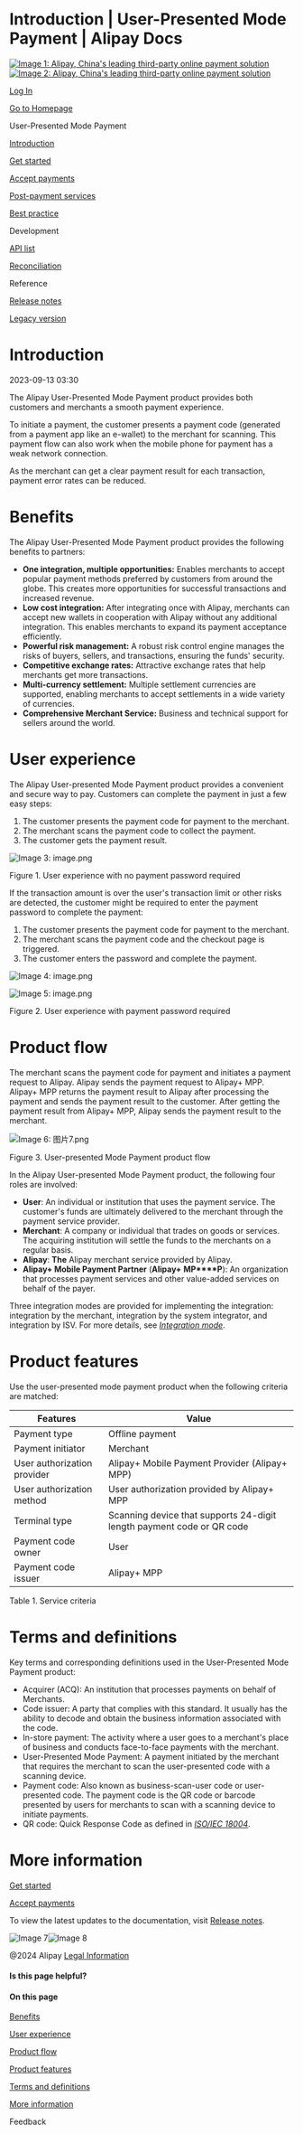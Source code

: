 Introduction | User-Presented Mode Payment | Alipay Docs
===============
                        

[![Image 1: Alipay, China's leading third-party online payment solution](https://ac.alipay.com/storage/2024/3/26/d66c43c0-440d-4c97-9976-f2028a2c8c5e.svg)![Image 2: Alipay, China's leading third-party online payment solution](https://ac.alipay.com/storage/2024/3/26/a48bd336-aea0-4f16-bf83-616eacbb4434.svg)](/docs/)

[Log In](https://global.alipay.com/ilogin/account_login.htm?goto=https%3A%2F%2Fglobal.alipay.com%2Fdocs%2Fac%2Fams_upm%2Fintroduction)

[Go to Homepage](../../)

User-Presented Mode Payment

[Introduction](/docs/ac/ams_upm/introduction)

[Get started](/docs/ac/ams_upm/start)

[Accept payments](/docs/ac/ams_upm/acceptpayment)

[Post-payment services](/docs/ac/ams_upm/postpayment)

[Best practice](/docs/ac/ams_upm/bp)

Development

[API list](/docs/ac/ams_upm/apilist)

[Reconciliation](/docs/ac/ams_upm/reconcile)

Reference

[Release notes](/docs/ac/ams_upm/releasenotes)

[Legacy version](/docs/ac/ams_upm/sppmkt)

Introduction
============

2023-09-13 03:30

The Alipay User-Presented Mode Payment product provides both customers and merchants a smooth payment experience.

To initiate a payment, the customer presents a payment code (generated from a payment app like an e-wallet) to the merchant for scanning. This payment flow can also work when the mobile phone for payment has a weak network connection.

As the merchant can get a clear payment result for each transaction, payment error rates can be reduced.

Benefits
========

The Alipay User-Presented Mode Payment product provides the following benefits to partners:

*   **One integration, multiple opportunities:** Enables merchants to accept popular payment methods preferred by customers from around the globe. This creates more opportunities for successful transactions and increased revenue.
*   **Low cost integration:** After integrating once with Alipay, merchants can accept new wallets in cooperation with Alipay without any additional integration. This enables merchants to expand its payment acceptance efficiently.
*   **Powerful risk management:** A robust risk control engine manages the risks of buyers, sellers, and transactions, ensuring the funds' security.
*   **Competitive exchange rates:** Attractive exchange rates that help merchants get more transactions.
*   **Multi-currency settlement:** Multiple settlement currencies are supported, enabling merchants to accept settlements in a wide variety of currencies.
*   **Comprehensive Merchant Service:** Business and technical support for sellers around the world.

User experience
===============

The Alipay User-presented Mode Payment product provides a convenient and secure way to pay. Customers can complete the payment in just a few easy steps:

1.  The customer presents the payment code for payment to the merchant.
2.  The merchant scans the payment code to collect the payment.
3.  The customer gets the payment result.

![Image 3: image.png](https://idocs-assets.marmot-cloud.com/storage/idocs87c36dc8dac653c1/1592968683015-856d9d20-054a-4806-a291-3596ccb82d21.png)

Figure 1. User experience with no payment password required

If the transaction amount is over the user's transaction limit or other risks are detected, the customer might be required to enter the payment password to complete the payment:

1.  The customer presents the payment code for payment to the merchant.
2.  The merchant scans the payment code and the checkout page is triggered.
3.  The customer enters the password and complete the payment.

![Image 4: image.png](https://idocs-assets.marmot-cloud.com/storage/idocs87c36dc8dac653c1/1592968683479-c202f6ed-e7e0-4e8c-8496-2c3550478d7b.png)

![Image 5: image.png](https://idocs-assets.marmot-cloud.com/storage/idocs87c36dc8dac653c1/1592968683648-3e34e4c8-04b1-4ce9-9537-c79788010a5b.png)

Figure 2. User experience with payment password required

Product flow
============

The merchant scans the payment code for payment and initiates a payment request to Alipay. Alipay sends the payment request to Alipay+ MPP. Alipay+ MPP returns the payment result to Alipay after processing the payment and sends the payment result to the customer. After getting the payment result from Alipay+ MPP, Alipay sends the payment result to the merchant.

![Image 6: 图片7.png](https://idocs-assets.marmot-cloud.com/storage/idocs87c36dc8dac653c1/1630564938023-e8e2e612-a1f2-4f18-9909-00acbc824e38.png)

Figure 3. User-presented Mode Payment product flow

In the Alipay User-presented Mode Payment product, the following four roles are involved:

*   **User**: An individual or institution that uses the payment service. The customer's funds are ultimately delivered to the merchant through the payment service provider.
*   **Merchant**: A company or individual that trades on goods or services. The acquiring institution will settle the funds to the merchants on a regular basis.
*   **Alipay**: **The** Alipay merchant service provided by Alipay.
*   **Alipay+ Mobile Payment Partner** (**Alipay+** **MP****P**): An organization that processes payment services and other value-added services on behalf of the payer.

Three integration modes are provided for implementing the integration: integration by the merchant, integration by the system integrator, and integration by ISV. For more details, see [_Integration mode_](https://global.alipay.com/doc/ams_upm/intmode).

Product features
================

Use the user-presented mode payment product when the following criteria are matched:



| **Features** | **Value** |
| --- | --- |
| Payment type | Offline payment |
| Payment initiator | Merchant |
| User authorization provider | Alipay+ Mobile Payment Provider (Alipay+ MPP) |
| User authorization method | User authorization provided by Alipay+ MPP |
| Terminal type | Scanning device that supports 24-digit length payment code or QR code |
| Payment code owner | User |
| Payment code issuer | Alipay+ MPP |



Table 1. Service criteria

Terms and definitions
=====================

Key terms and corresponding definitions used in the User-Presented Mode Payment product:

*   Acquirer (ACQ): An institution that processes payments on behalf of Merchants.
*   Code issuer: A party that complies with this standard. It usually has the ability to decode and obtain the business information associated with the code.
*   In-store payment: The activity where a user goes to a merchant's place of business and conducts face-to-face payments with the merchant.
*   User-Presented Mode Payment: A payment initiated by the merchant that requires the merchant to scan the user-presented code with a scanning device.
*   Payment code: Also known as business-scan-user code or user-presented code. The payment code is the QR code or barcode presented by users for merchants to scan with a scanning device to initiate payments.
*   QR code: Quick Response Code as defined in [_ISO/IEC 18004_](https://www.iso.org/standard/62021.html).

More information
================

[Get started](https://global.alipay.com/docs/ac/ams_upm/start)

[Accept payments](https://global.alipay.com/docs/ac/ams_upm/acceptpayment)

To view the latest updates to the documentation, visit [Release notes](https://global.alipay.com/docs/releasenotes).

![Image 7](https://ac.alipay.com/storage/2021/5/20/19b2c126-9442-4f16-8f20-e539b1db482a.png)![Image 8](https://ac.alipay.com/storage/2021/5/20/e9f3f154-dbf0-455f-89f0-b3d4e0c14481.png)

@2024 Alipay [Legal Information](https://global.alipay.com/docs/ac/platform/membership)

#### Is this page helpful?

#### On this page

[Benefits](#nLf1i "Benefits")

[User experience](#6nnxD "User experience")

[Product flow](#cwR5x "Product flow")

[Product features](#XBT69 "Product features")

[Terms and definitions](#GgxiV "Terms and definitions")

[More information](#QR45k "More information")

      

Feedback